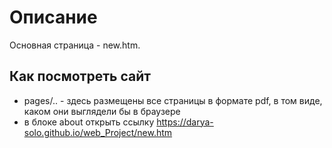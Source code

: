 # Описание
Основная страница - new.htm.
## Как посмотреть сайт
- pages/.. - здесь размещены все страницы в формате pdf, в том виде, каком они выглядели бы в браузере
- в блоке about открыть ссылку https://darya-solo.github.io/web_Project/new.htm
